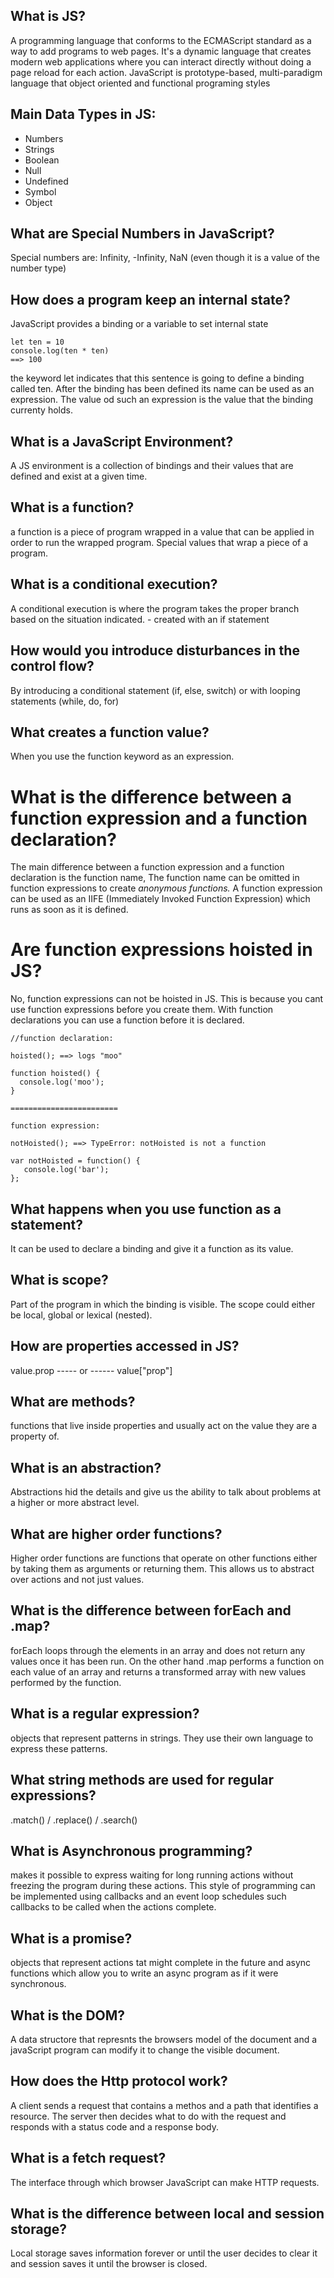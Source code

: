 ## What is JS?
A programming language that conforms to the ECMAScript standard as a way to add programs to web pages. It's a dynamic language that creates modern web applications where you can interact directly without doing a page reload for each action. JavaScript is prototype-based, multi-paradigm language that object oriented and functional programing styles

## Main Data Types in JS:
+ Numbers
+ Strings
+ Boolean 
+ Null 
+ Undefined
+ Symbol 
+ Object


## What are Special Numbers in JavaScript?
Special numbers are: Infinity, -Infinity, NaN (even though it is a value of the number type)


## How does a program keep an internal state?
JavaScript provides a binding or a variable to set internal state

```
let ten = 10
console.log(ten * ten)
==> 100
```

the keyword let indicates that this sentence is going to define a binding called ten. 
After the binding has been defined its name can be used as an expression. 
The value od such an expression is the value that the binding currenty holds. 

## What is a JavaScript Environment?
A JS environment is a collection of bindings and their values that are defined and exist at a given time.

## What is a function?
a function is a piece of program wrapped in a value that can be applied in order to run the wrapped program. 
Special values that wrap a piece of a program. 

## What is a conditional execution?
A conditional execution is where the program takes the proper branch based on the situation indicated. - created with an if statement 

## How would you introduce disturbances in the control flow?
By introducing a conditional statement (if, else, switch) or with looping statements (while, do, for)

## What creates a function value? 
When you use the function keyword as an expression. 

# What is the difference between a function expression and a function declaration?
The main difference between a function expression and a function declaration is the function name,
The function name can be omitted in function expressions to create *anonymous functions.*
A function expression can be used as an IIFE (Immediately Invoked Function Expression) which runs as soon as it is defined.

# Are function expressions hoisted in JS?
No, function expressions can not be hoisted in JS. 
This is because you cant use function expressions before you create them.
With function declarations you can use a function before it is declared.

```
//function declaration: 

hoisted(); ==> logs "moo"

function hoisted() {
  console.log('moo');
}

========================

function expression: 

notHoisted(); ==> TypeError: notHoisted is not a function

var notHoisted = function() {
   console.log('bar');
};

```
## What happens when you use function as a statement?
It can be used to declare a binding and give it a function as its value. 

## What is scope?
Part of the program in which the binding is visible. The scope could either be local, global or lexical (nested).

## How are properties accessed in JS?
value.prop ----- or ------ value["prop"]

## What are methods?
functions that live inside properties and usually act on the value they are a property of. 

## What is an abstraction?
Abstractions hid the details and give us the ability to talk about problems at a higher or more abstract level. 

## What are higher order functions?
Higher order functions are functions that operate on other functions either by taking them as arguments or returning them. This allows us to abstract over actions and not just values. 

## What is the difference between forEach and .map? 
forEach loops through the elements in an array and does not return any values once it has been run. On the other hand .map performs a function on each value of an array and returns a transformed array with new values performed by the function.

## What is a regular expression?
objects that represent patterns in strings. They use their own language to express these patterns.

## What string methods are used for regular expressions?
 .match() / .replace() / .search()

## What is Asynchronous programming?
makes it possible to express waiting for long running actions without freezing the program during these actions. This style of programming can be implemented using callbacks and an event loop schedules such callbacks to be called when the actions complete. 

## What is a promise? 
objects that represent actions tat might complete in the future and async functions which allow you to write an async program as if it were synchronous.

## What is the DOM?
A data structore that represnts the browsers model of the document and a javaScript program can modify it to change the visible document.


## How does the Http protocol work?
A client sends a request that contains a methos and a path that identifies a resource. The server then decides what to do with the request and responds with a status code and a response body. 

## What is a fetch request?
The interface through which browser JavaScript can make HTTP requests.

## What is the difference between local and session storage?
Local storage saves information forever or until the user decides to clear it and session saves it until the browser is closed. 

